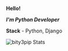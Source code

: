 **Hello!**

***I'm Python Developer***

**Stack** - Python, Django

![bity3pip Stats](https://github-readme-stats.vercel.app/api?username=bity3pip&show_icons=true&theme=highcontrast)
